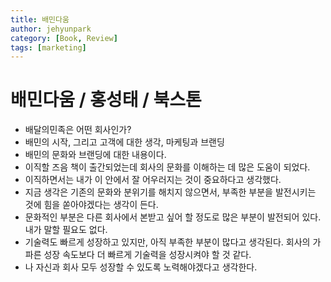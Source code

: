 ```yaml
---
title: 배민다움
author: jehyunpark
category: [Book, Review]
tags: [marketing]
---
```


# 배민다움 / 홍성태 / 북스톤

- 배달의민족은 어떤 회사인가?
- 배민의 시작, 그리고 고객에 대한 생각, 마케팅과 브랜딩
- 배민의 문화와 브랜딩에 대한 내용이다.
- 이직할 즈음 책이 출간되었는데 회사의 문화를 이해하는 데 많은 도움이 되었다.
- 이직하면서는 내가 이 안에서 잘 어우러지는 것이 중요하다고 생각했다.
- 지금 생각은 기존의 문화와 분위기를 해치지 않으면서, 부족한 부분을 발전시키는 것에 힘을 쏟아야겠다는 생각이 든다.
- 문화적인 부분은 다른 회사에서 본받고 싶어 할 정도로 많은 부분이 발전되어 있다. 내가 말할 필요도 없다.
- 기술력도 빠르게 성장하고 있지만, 아직 부족한 부분이 많다고 생각된다. 회사의 가파른 성장 속도보다 더 빠르게 기술력을 성장시켜야 할 것 같다.
- 나 자신과 회사 모두 성장할 수 있도록 노력해야겠다고 생각한다.
